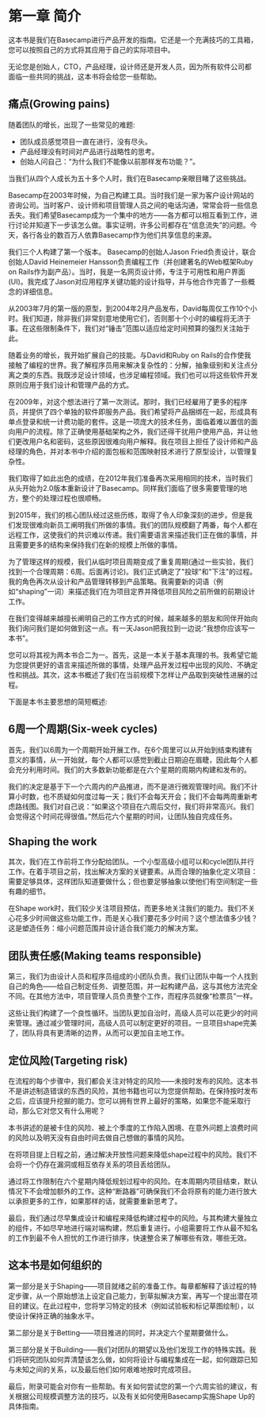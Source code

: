 # 第一章 简介

这本书是我们在Basecamp进行产品开发的指南。它还是一个充满技巧的工具箱，您可以按照自己的方式将其应用于自己的实际项目中。

无论您是创始人，CTO，产品经理，设计师还是开发人员，因为所有软件公司都面临一些共同的挑战，这本书将会给您一些帮助。

## 痛点(Growing pains)

随着团队的增长，出现了一些常见的难题:
* 团队成员感觉项目一直在进行，没有尽头。
* 产品经理没有时间对产品进行战略性的思考。
* 创始人问自己：“为什么我们不能像以前那样发布功能？”。

当我们从四个人成长为五十多个人时，我们在Basecamp亲眼目睹了这些挑战。

Basecamp在2003年时候，为自己构建工具。当时我们是一家为客户设计网站的咨询公司。当时客户、设计师和项目管理人员之间的电话沟通，常常会将一些信息丢失。我们希望Basecamp成为一个集中的地方——各方都可以相互看到工作，进行讨论并知道下一步该怎么做。事实证明，许多公司都存在“信息流失”的问题。今天，各行各业的数百万人依靠Basecamp作为他们共享信息的来源。

我们三个人构建了第一个版本。 Basecamp的创始人Jason Fried负责设计，联合创始人David Heinemeier Hansson负责编程工作（并创建著名的Web框架Ruby on Rails作为副产品）。当时，我是一名网页设计师，专注于可用性和用户界面(UI)。我完成了Jason对应用程序关键功能的设计指导，并与他合作完善了一些概念的详细信息。


从2003年7月的第一版的原型，到2004年2月产品发布，David每周仅工作10个小时。我们知道，除非我们非常刻意地使用它们，否则那十个小时的编程将无济于事。在这些限制条件下，我们对“锤击”范围以适应给定时间预算的强烈关注始于此。

随着业务的增长，我开始扩展自己的技能。与David和Ruby on Rails的合作使我接触了编程的世界。我了解程序员用来解决复杂性的：分解，抽象级别和关注点分离之类的东西。我既涉足设计领域，也涉足编程领域。我们也可以将这些软件开发原则应用于我们设计和管理产品的方式。

在2009年，对这个想法进行了第一次测试。那时，我们已经雇用了更多的程序员，并提供了四个单独的软件即服务产品。我们希望将产品捆绑在一起，形成具有单点登录和统一计费功能的套件。这是一项庞大的技术任务，面临着难以置信的面向用户的流程。除了正确使用基础架构之外，我们还得干扰用户使用产品，并让他们更改用户名和密码，这些原因很难向用户解释。我在项目上担任了设计师和产品经理的角色，并对本书中介绍的面包板和范围映射技术进行了原型设计，以管理复杂性。

我们取得了如此出色的成绩，在2012年我们准备再次采用相同的技术，当时我们从头开始为2.0版本重新设计了Basecamp。同样我们面临了很多需要管理的地方，整个的处理过程也很顺畅。

到2015年，我们的核心团队经过这些历练，取得了令人印象深刻的进步。但是我们发现很难向新员工阐明我们所做的事情。我们的团队规模翻了两番，每个人都在远程工作，这使我们的共识难以传递。我们需要语言来描述我们正在做的事情，并且需要更多的结构来保持我们在新的规模上所做的事情。

为了管理这样的规模，我们从临时项目周期变成了重复周期(通过一些实验，我们找到一个合理周期：6周。后面再讨论)。我们正式确定了"投球"和"下注"的过程。我的角色再次从设计和产品管理转移到产品策略。我需要新的词语（例如“shaping”一词）来描述我们在为项目定界并降低项目风险之前所做的前期设计工作。

在我们变得越来越擅长阐明自己的工作方式的时候，越来越多的朋友和同伴开始向我们询问我们是如何做到这一点。有一天Jason把我拉到一边说:"我想你应该写一本书"。

您可以将其视为两本书合二为一。首先，这是一本关于基本真理的书。我希望它能为您提供更好的语言来描述所做的事情，处理产品开发过程中出现的风险、不确定性和挑战。其次，这本书概述了我们在当前规模下怎样让产品取到突破性进展的过程。

下面是本书主要思想的简短概述:

## 6周一个周期(Six-week cycles)
首先，我们以6周为一个周期开始开展工作。在6个周里可以从开始到结束构建有意义的事情，从一开始就，每个人都可以感觉到截止日期迫在眉睫，因此每个人都会充分利用时间。我们的大多数新功能都是在六个星期的周期内构建和发布的。

我们的决定是基于下一个六周内的产品推进，而不是进行微观管理时间。我们不计算小时数，也不质疑如何度过每一天；我们不会每天开会；我们不会每两周重新考虑路线图。我们对自己说：“如果这个项目在六周后交付，我们将非常高兴。我们会觉得这个时间花得很值。”然后花六个星期的时间，让团队独自完成任务。

## Shaping the work
其次，我们在工作前将工作分配给团队。一个小型高级小组可以和cycle团队并行工作。在着手项目之前，找出解决方案的关键要素。从而合理的抽象化定义项目：需要足够具体，这样团队知道要做什么；但也要足够抽象以使他们有空间制定一些有趣的细节。

在Shape work时，我们较少关注项目预估，而更多地关注我们的能力。我们不关心花多少时间做这些功能工作，而是关心我们要花多少时间？这个想法值多少钱？这是塑造任务：缩小问题范围并设计适合我们能力的解决方案。

## 团队责任感(Making teams responsible)
第三，我们为由设计人员和程序员组成的小团队负责。我们让团队中每一个人找到自己的角色——给自己制定任务、调整范围，并一起构建产品，这与其他方法完全不同。在其他方法中，项目管理人员负责整个工作，而程序员就像“检票员”一样。

这些让我们构建了一个良性循环。当团队更加自治时，高级人员可以花更少的时间来管理。通过减少管理时间，高级人员可以制定更好的项目。一旦项目shape完美了，团队将具有更清晰的边界，从而可以更加自主地工作。

## 定位风险(Targeting risk)
在流程的每个步骤中，我们都会关注对特定的风险——未按时发布的风险。这本书不是讲述制造错误的东西的风险，其他书籍也可以为您提供帮助。在保持按时发布之后，应该提升挖掘的能力。您可以拥有世界上最好的策略，如果您不能采取行动，那么它对您又有什么用呢？

本书讲述的是被卡住的风险、被上个季度的工作陷入困境、在意外问题上浪费时间的风险以及明天没有自由时间去做自己想做的事情的风险。

在将项目提上日程之前，通过解决开放性问题来降低shape过程中的风险。我们不会将一个仍存在漏洞或相互依存关系的项目丢给团队。

通过将工作限制在六个星期内降低规划过程中的风险。在本周期内项目结束，默认情况下不会增加额外的工作。这种“断路器”可确保我们不会将原有的能力进行放大以承担更多的工作，如果那样的话，就需要重新思考了。

最后，我们通过尽早集成设计和编程来降低构建过程中的风险。与其构建大量独立的组件，不如尽早地进行端对端构建，然后重复进行。小组需要将工作从最不知名的工作到最不令人担忧的工作进行排序，快速整合来了解哪些有效，哪些无效。

## 这本书是如何组织的

第一部分是关于Shaping——项目就绪之前的准备工作。每章都解释了该过程的特定步骤，从一个原始想法上设定自己能力，到草拟解决方案，再写一个提出潜在项目的建议。在此过程中，您将学习特定的技术（例如试验板和标记草图绘制），以使设计保持正确的抽象水平。

第二部分是关于Betting——项目推进的同时，并决定六个星期要做什么。

第三部分是关于Building——我们对团队的期望以及他们发现工作的特殊实践。我们将研究团队如何弄清楚该怎么做，如何将设计与编程集成在一起，如何跟踪已知与未知之间的关系，以及最后他们如何艰难地按时完成项目。

最后，附录可能会对你有一些帮助。有关如何尝试您的第一个六周实验的建议，有关根据公司规模调整方法的技巧，以及有关如何使用Basecamp实施Shape Up的具体指南。


